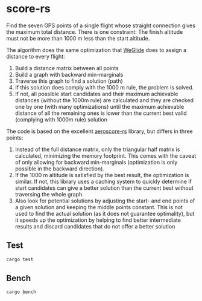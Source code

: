 # score-rs

Find the seven GPS points of a single flight whose straight connection gives the maximum total distance.
There is one constraint: The finish altitude must not be more than 1000 m less than the start altitude.

The algorithm does the same optimization that [WeGlide](https://www.weglide.org) does to assign a distance to every flight:

1. Build a distance matrix between all points
2. Build a graph with backward min-marginals
3. Traverse this graph to find a solution (path)
4. If this solution does comply with the 1000 m rule, the problem is solved.
5. If not, all possible start candidates and their maximum achievable distances (without the 1000m rule) are calculated and they are checked one by one (with many optimizations) until the maximum achievable distance of all the remaining ones is lower than the current best valid (complying with 1000m rule) solution

The code is based on the excellent [aeroscore-rs](https://github.com/glide-rs/aeroscore-rs) library, but differs in three points:

1. Instead of the full distance matrix, only the triangular half matrix is calculated, minimizing the memory footprint. This comes with the caveat of only allowing for backward min-marginals (optimization is only possible in the backward direction).
2. If the 1000 m altitude is satisfied by the best result, the optimization is similar. If not, this library uses a caching system to quickly determine if start candidates can give a better solution than the current best without traversing the whole graph.
3. Also look for potential solutions by adjusting the start- and end points of a given solution and keeping the middle points constant. This is not used to find the actual solution (as it does not guarantee optimality), but it speeds up the optimization by helping to find better intermediate results and discard candidates that do not offer a better solution

## Test

```bash
cargo test
```

## Bench

```bash
cargo bench
```